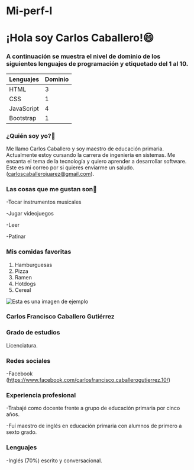 # Mi-perf-l
# ¡Hola soy Carlos Caballero!😄 #

### A continuación se muestra el nivel de dominio de los siguientes lenguajes de programación y etiquetado del 1 al 10. ###

| Lenguajes | Dominio |
|-----------|---------| 
|   HTML    |    3    | 
|   CSS     |    1    |
|JavaScript |    4    |
| Bootstrap |    1    |


### ¿Quién soy yo?🙂 ###

Me llamo Carlos Caballero y soy maestro de educación primaria.
Actualmente estoy cursando la carrera de ingeniería en sistemas.
Me encanta el tema de la tecnología y quiero aprender a desarrollar software. 
Este es mi correo por si quieres enviarme un saludo. (carloscaballerojuarez@gmail.com).

### Las cosas que me gustan son🙂 ### 

-Tocar instrumentos musicales

-Jugar videojuegos

-Leer 

-Patinar



###  Mis comidas favoritas ###  

1. Hamburguesas
2. Pizza
3. Ramen
4. Hotdogs
5. Cereal


![Esta es una imagen de ejemplo](https://ichef.bbci.co.uk/news/640/cpsprodpb/15665/production/_107435678_perro1.jpg)


### Carlos Francisco Caballero Gutiérrez ###

### Grado de estudios ###

Licenciatura.

### Redes sociales ### 

-Facebook
(https://www.facebook.com/carlosfrancisco.caballerogutierrez.10/)

### Experiencia profesional ###

-Trabajé como docente frente a grupo de educación primaria por cinco años.

-Fuí maestro de inglés en educación primaria con alumnos de primero a sexto grado.

### Lenguajes ###

-Inglés (70%) escrito y conversacional. 


